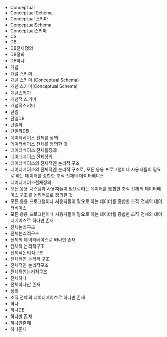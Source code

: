﻿- Conceptual
- Conceptual Schema
- Conceptual 스키마
- ConceptualSchema
- Conceptual스키마
- CS
- DB
- DB전체정의
- DB정의
- DB하나
- 개념
- 개념 스키마
- 개념 스키마 (Conceptual Schema)
- 개념 스키마(Conceptual Schema)
- 개념스키마
- 개념적 스키마
- 개념적스키마
- 단일
- 단일DB
- 단일화
- 단일화DB
- 데이터베이스 전체를 정의
- 데이터베이스 전체를 정의한 것
- 데이터베이스 전체를정의
- 데이터베이스 전체정의
- 데이터베이스의 전체적인 논리적 구조
- 데이터베이스의 전체적인 논리적 구조로, 모든 응용 프로그램이나 사용자들이 필요로 하는 데이터를 종합한 조직 전체의 데이터베이스
- 데이터베이스전체정의
- 모든 응용 시스템과 사용자들이 필요로하는 데이터를 통합한 조직 전체의 데이터베이스 구조를 논리적으로 정의한 것
- 모든 응용 프로그램이나 사용자들이 필요로 하는 데이터를 종합한 조직 전체의 데이터베이스
- 모든 응용 프로그램이나 사용자들이 필요로 하는 데이터를 종합한 조직 전체의 데이터베이스로 하나만 존재
- 전체논리구조
- 전체논리적구조
- 전체의 데이터베이스로 하나만 존재
- 전체적 논리적구조
- 전체적논리적구조
- 전체적인 논리적 구조
- 전체적인 논리적구조
- 전체적인논리적구조
- 전체하나
- 전체하나만 존재
- 정의
- 조직 전체의 데이터베이스로 하나만 존재
- 하나
- 하나DB
- 하나만 존재
- 하나만존재
- 하나존재
